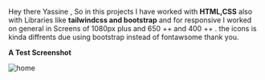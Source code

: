 Hey there Yassine ,
So in this projects I have worked with <b>HTML,CSS</b> also with Libraries like <b>tailwindcss and bootstrap</b>
and for responsive I worked on general in Screens of 1080px plus and 650 ++ and 400 ++ .
the icons is kinda diffrents due using bootstrap instead of fontawsome 
thank you.
<br>

<b>A Test Screenshot</b>

![home](https://user-images.githubusercontent.com/58367411/201529467-24691d63-a9f2-4371-99f6-988998620739.png)
